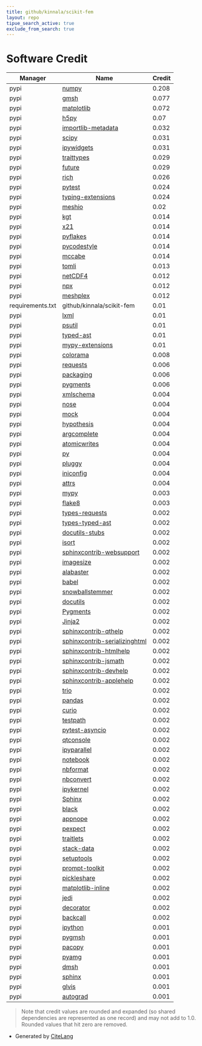 ```yaml
---
title: github/kinnala/scikit-fem
layout: repo
tipue_search_active: true
exclude_from_search: true
---
```

# Software Credit

|Manager|Name|Credit|
|-------|----|------|
|pypi|[numpy](https://www.numpy.org)|0.208|
|pypi|[gmsh](https://gmsh.info)|0.077|
|pypi|[matplotlib](https://matplotlib.org)|0.072|
|pypi|[h5py](http://www.h5py.org)|0.07|
|pypi|[importlib-metadata](https://github.com/python/importlib_metadata)|0.032|
|pypi|[scipy](https://www.scipy.org)|0.031|
|pypi|[ipywidgets](https://pypi.org/project/ipywidgets)|0.031|
|pypi|[traittypes](https://pypi.org/project/traittypes)|0.029|
|pypi|[future](https://pypi.org/project/future)|0.029|
|pypi|[rich](https://pypi.org/project/rich)|0.026|
|pypi|[pytest](https://docs.pytest.org/en/latest/)|0.024|
|pypi|[typing-extensions](https://pypi.org/project/typing-extensions)|0.024|
|pypi|[meshio](https://github.com/nschloe/meshio)|0.02|
|pypi|[kgt](https://pypi.org/project/kgt)|0.014|
|pypi|[x21](https://pypi.org/project/x21)|0.014|
|pypi|[pyflakes](https://pypi.org/project/pyflakes)|0.014|
|pypi|[pycodestyle](https://pypi.org/project/pycodestyle)|0.014|
|pypi|[mccabe](https://pypi.org/project/mccabe)|0.014|
|pypi|[tomli](https://pypi.org/project/tomli)|0.013|
|pypi|[netCDF4](http://github.com/Unidata/netcdf4-python)|0.012|
|pypi|[npx](https://pypi.org/project/npx)|0.012|
|pypi|[meshplex](https://pypi.org/project/meshplex)|0.012|
|requirements.txt|github/kinnala/scikit-fem|0.01|
|pypi|[lxml](https://pypi.org/project/lxml)|0.01|
|pypi|[psutil](https://pypi.org/project/psutil)|0.01|
|pypi|[typed-ast](https://pypi.org/project/typed-ast)|0.01|
|pypi|[mypy-extensions](https://pypi.org/project/mypy-extensions)|0.01|
|pypi|[colorama](https://pypi.org/project/colorama)|0.008|
|pypi|[requests](https://pypi.org/project/requests)|0.006|
|pypi|[packaging](https://pypi.org/project/packaging)|0.006|
|pypi|[pygments](https://pypi.org/project/pygments)|0.006|
|pypi|[xmlschema](https://pypi.org/project/xmlschema)|0.004|
|pypi|[nose](https://pypi.org/project/nose)|0.004|
|pypi|[mock](https://pypi.org/project/mock)|0.004|
|pypi|[hypothesis](https://pypi.org/project/hypothesis)|0.004|
|pypi|[argcomplete](https://pypi.org/project/argcomplete)|0.004|
|pypi|[atomicwrites](https://pypi.org/project/atomicwrites)|0.004|
|pypi|[py](https://pypi.org/project/py)|0.004|
|pypi|[pluggy](https://pypi.org/project/pluggy)|0.004|
|pypi|[iniconfig](https://pypi.org/project/iniconfig)|0.004|
|pypi|[attrs](https://pypi.org/project/attrs)|0.004|
|pypi|[mypy](http://www.mypy-lang.org/)|0.003|
|pypi|[flake8](https://github.com/pycqa/flake8)|0.003|
|pypi|[types-requests](https://pypi.org/project/types-requests)|0.002|
|pypi|[types-typed-ast](https://pypi.org/project/types-typed-ast)|0.002|
|pypi|[docutils-stubs](https://pypi.org/project/docutils-stubs)|0.002|
|pypi|[isort](https://pypi.org/project/isort)|0.002|
|pypi|[sphinxcontrib-websupport](https://pypi.org/project/sphinxcontrib-websupport)|0.002|
|pypi|[imagesize](https://pypi.org/project/imagesize)|0.002|
|pypi|[alabaster](https://pypi.org/project/alabaster)|0.002|
|pypi|[babel](https://pypi.org/project/babel)|0.002|
|pypi|[snowballstemmer](https://pypi.org/project/snowballstemmer)|0.002|
|pypi|[docutils](https://pypi.org/project/docutils)|0.002|
|pypi|[Pygments](https://pypi.org/project/Pygments)|0.002|
|pypi|[Jinja2](https://pypi.org/project/Jinja2)|0.002|
|pypi|[sphinxcontrib-qthelp](https://pypi.org/project/sphinxcontrib-qthelp)|0.002|
|pypi|[sphinxcontrib-serializinghtml](https://pypi.org/project/sphinxcontrib-serializinghtml)|0.002|
|pypi|[sphinxcontrib-htmlhelp](https://pypi.org/project/sphinxcontrib-htmlhelp)|0.002|
|pypi|[sphinxcontrib-jsmath](https://pypi.org/project/sphinxcontrib-jsmath)|0.002|
|pypi|[sphinxcontrib-devhelp](https://pypi.org/project/sphinxcontrib-devhelp)|0.002|
|pypi|[sphinxcontrib-applehelp](https://pypi.org/project/sphinxcontrib-applehelp)|0.002|
|pypi|[trio](https://pypi.org/project/trio)|0.002|
|pypi|[pandas](https://pypi.org/project/pandas)|0.002|
|pypi|[curio](https://pypi.org/project/curio)|0.002|
|pypi|[testpath](https://pypi.org/project/testpath)|0.002|
|pypi|[pytest-asyncio](https://pypi.org/project/pytest-asyncio)|0.002|
|pypi|[qtconsole](https://pypi.org/project/qtconsole)|0.002|
|pypi|[ipyparallel](https://pypi.org/project/ipyparallel)|0.002|
|pypi|[notebook](https://pypi.org/project/notebook)|0.002|
|pypi|[nbformat](https://pypi.org/project/nbformat)|0.002|
|pypi|[nbconvert](https://pypi.org/project/nbconvert)|0.002|
|pypi|[ipykernel](https://pypi.org/project/ipykernel)|0.002|
|pypi|[Sphinx](https://pypi.org/project/Sphinx)|0.002|
|pypi|[black](https://pypi.org/project/black)|0.002|
|pypi|[appnope](https://pypi.org/project/appnope)|0.002|
|pypi|[pexpect](https://pypi.org/project/pexpect)|0.002|
|pypi|[traitlets](https://pypi.org/project/traitlets)|0.002|
|pypi|[stack-data](https://pypi.org/project/stack-data)|0.002|
|pypi|[setuptools](https://pypi.org/project/setuptools)|0.002|
|pypi|[prompt-toolkit](https://pypi.org/project/prompt-toolkit)|0.002|
|pypi|[pickleshare](https://pypi.org/project/pickleshare)|0.002|
|pypi|[matplotlib-inline](https://pypi.org/project/matplotlib-inline)|0.002|
|pypi|[jedi](https://pypi.org/project/jedi)|0.002|
|pypi|[decorator](https://pypi.org/project/decorator)|0.002|
|pypi|[backcall](https://pypi.org/project/backcall)|0.002|
|pypi|[ipython](https://ipython.org)|0.001|
|pypi|[pygmsh](https://pypi.org/project/pygmsh)|0.001|
|pypi|[pacopy](https://github.com/sigma-py/pacopy)|0.001|
|pypi|[pyamg](https://github.com/pyamg/pyamg)|0.001|
|pypi|[dmsh](https://pypi.org/project/dmsh)|0.001|
|pypi|[sphinx](https://www.sphinx-doc.org/)|0.001|
|pypi|[glvis](https://github.com/glvis/pyglvis)|0.001|
|pypi|[autograd](https://github.com/HIPS/autograd)|0.001|


> Note that credit values are rounded and expanded (so shared dependencies are represented as one record) and may not add to 1.0. Rounded values that hit zero are removed.


- Generated by [CiteLang](https://github.com/vsoch/citelang)
